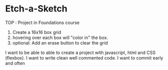 # Etch-a-Sketch
TOP : Project in Foundations course
1. Create a 16x16 box grid
2. hovering over each box will "color in" the box. 
3. optional: Add an erase button to clear the grid 


I want to be able to able to create a project with javascript, html and CSS (flexbox). 
I want to write clean well commented code. 
I want to commit early and often